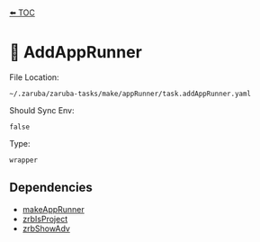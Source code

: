 [⬅️ TOC](../README.md)

# 🐶 AddAppRunner

File Location:

    ~/.zaruba/zaruba-tasks/make/appRunner/task.addAppRunner.yaml

Should Sync Env:

    false

Type:

    wrapper


## Dependencies

* [makeAppRunner](makeAppRunner.md)
* [zrbIsProject](zrbIsProject.md)
* [zrbShowAdv](zrbShowAdv.md)
